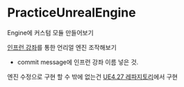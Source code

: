 # PracticeUnrealEngine

Engine에 커스텀 모듈 만들어보기

[인프런 강좌](https://www.inflearn.com/course/%EC%96%B8%EB%A6%AC%EC%96%BC-%EC%97%94%EC%A7%844-%EC%9E%85%EB%AC%B8/dashboard)를 통한 언리얼 엔진 조작해보기
- commit message에 인프런 강좌 이름 넣은 것.

엔진 수정으로 구현 할 수 밖에 없는건 [UE4.27 레파지토리](https://github.com/jsuk10/UE4.27plus_Custom)에서 구현
